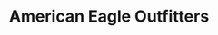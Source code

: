 ---
title: "American Eagle Outfitters"
url: /miami-beach/american-eagle-outfitters/
shop: clothes
---
